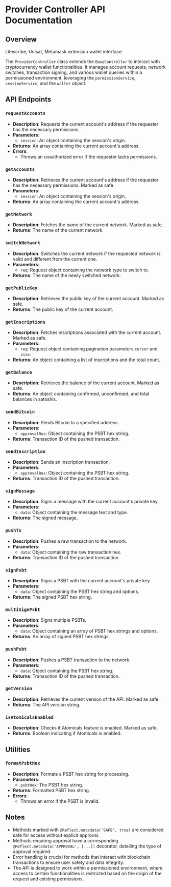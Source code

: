 # Provider Controller API Documentation

## Overview

Litescribe, Unisat, Metamask extension wallet interface

The `ProviderController` class extends the `BaseController` to interact with cryptocurrency wallet functionalities. It manages account requests, network switches, transaction signing, and various wallet queries within a permissioned environment, leveraging the `permissionService`, `sessionService`, and the `wallet` object.

## API Endpoints

### `requestAccounts`

- **Description**: Requests the current account's address if the requester has the necessary permissions.
- **Parameters**:
  - `session`: An object containing the session's origin.
- **Returns**: An array containing the current account's address.
- **Errors**:
  - Throws an unauthorized error if the requester lacks permissions.

### `getAccounts`

- **Description**: Retrieves the current account's address if the requester has the necessary permissions. Marked as safe.
- **Parameters**:
  - `session`: An object containing the session's origin.
- **Returns**: An array containing the current account's address.

### `getNetwork`

- **Description**: Fetches the name of the current network. Marked as safe.
- **Returns**: The name of the current network.

### `switchNetwork`

- **Description**: Switches the current network if the requested network is valid and different from the current one.
- **Parameters**:
  - `req`: Request object containing the network type to switch to.
- **Returns**: The name of the newly switched network.

### `getPublicKey`

- **Description**: Retrieves the public key of the current account. Marked as safe.
- **Returns**: The public key of the current account.

### `getInscriptions`

- **Description**: Fetches inscriptions associated with the current account. Marked as safe.
- **Parameters**:
  - `req`: Request object containing pagination parameters `cursor` and `size`.
- **Returns**: An object containing a list of inscriptions and the total count.

### `getBalance`

- **Description**: Retrieves the balance of the current account. Marked as safe.
- **Returns**: An object containing confirmed, unconfirmed, and total balances in satoshis.

### `sendBitcoin`

- **Description**: Sends Bitcoin to a specified address.
- **Parameters**:
  - `approvalRes`: Object containing the PSBT hex string.
- **Returns**: Transaction ID of the pushed transaction.

### `sendInscription`

- **Description**: Sends an inscription transaction.
- **Parameters**:
  - `approvalRes`: Object containing the PSBT hex string.
- **Returns**: Transaction ID of the pushed transaction.

### `signMessage`

- **Description**: Signs a message with the current account's private key.
- **Parameters**:
  - `data`: Object containing the message text and type.
- **Returns**: The signed message.

### `pushTx`

- **Description**: Pushes a raw transaction to the network.
- **Parameters**:
  - `data`: Object containing the raw transaction hex.
- **Returns**: Transaction ID of the pushed transaction.

### `signPsbt`

- **Description**: Signs a PSBT with the current account's private key.
- **Parameters**:
  - `data`: Object containing the PSBT hex string and options.
- **Returns**: The signed PSBT hex string.

### `multiSignPsbt`

- **Description**: Signs multiple PSBTs.
- **Parameters**:
  - `data`: Object containing an array of PSBT hex strings and options.
- **Returns**: An array of signed PSBT hex strings.

### `pushPsbt`

- **Description**: Pushes a PSBT transaction to the network.
- **Parameters**:
  - `data`: Object containing the PSBT hex string.
- **Returns**: Transaction ID of the pushed transaction.

### `getVersion`

- **Description**: Retrieves the current version of the API. Marked as safe.
- **Returns**: The API version string.

### `isAtomicalsEnabled`

- **Description**: Checks if Atomicals feature is enabled. Marked as safe.
- **Returns**: Boolean indicating if Atomicals is enabled.

## Utilities

### `formatPsbtHex`

- **Description**: Formats a PSBT hex string for processing.
- **Parameters**:
  - `psbtHex`: The PSBT hex string.
- **Returns**: Formatted PSBT hex string.
- **Errors**:
  - Throws an error if the PSBT is invalid.

## Notes

- Methods marked with `@Reflect.metadata('SAFE', true)` are considered safe for access without explicit approval.
- Methods requiring approval have a corresponding `@Reflect.metadata('APPROVAL', [...])` decorator, detailing the type of approval required.
- Error handling is crucial for methods that interact with blockchain transactions to ensure user safety and data integrity.
- The API is designed to work within a permissioned environment, where access to certain functionalities is restricted based on the origin of the request and existing permissions.
